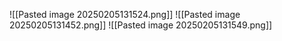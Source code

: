 ![[Pasted image 20250205131524.png]]
![[Pasted image 20250205131452.png]]
![[Pasted image 20250205131549.png]]